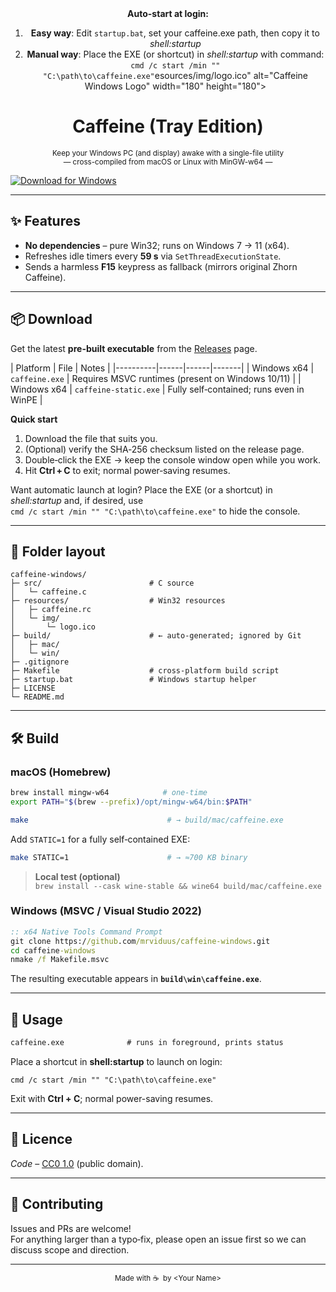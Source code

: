 <div align="center">
  <img s3. Double‑click the EXE → keep the console window open while you work.
4. Hit **Ctrl + C** to exit; normal power‑saving resumes.

**Auto-start at login:**
1. **Easy way**: Edit `startup.bat`, set your caffeine.exe path, then copy it to *shell:startup*
2. **Manual way**: Place the EXE (or shortcut) in *shell:startup* with command:  
   `cmd /c start /min "" "C:\path\to\caffeine.exe"`esources/img/logo.ico" alt="Caffeine Windows Logo" width="180" height="180">
  <h1>Caffeine (Tray Edition)</h1>
  <sub>Keep your Windows PC (and display) awake with a single-file utility<br>— cross-compiled from macOS or Linux with MinGW-w64 —</sub>
</div>

[![Download for Windows](https://img.shields.io/badge/Download-Windows%20EXE-blue?logo=windows)](https://github.com/mrviduus/caffeinate-windows/blob/main/build/win/caffeine.exe)

---

## ✨ Features
* **No dependencies** – pure Win32; runs on Windows 7 → 11 (x64).
* Refreshes idle timers every **59 s** via `SetThreadExecutionState`.
* Sends a harmless **F15** keypress as fallback (mirrors original Zhorn Caffeine).

---

## 📦 Download

Get the latest **pre-built executable** from the [Releases](https://github.com/mrviduus/caffeine-windows/build/caffeine.exe) page.

| Platform | File | Notes |
|----------|------|------|-------|
| Windows x64 | `caffeine.exe` | Requires MSVC runtimes (present on Windows 10/11) |
| Windows x64 | `caffeine-static.exe` | Fully self‑contained; runs even in WinPE |

**Quick start**
1. Download the file that suits you.
2. (Optional) verify the SHA‑256 checksum listed on the release page.
3. Double‑click the EXE → keep the console window open while you work.
4. Hit **Ctrl + C** to exit; normal power‑saving resumes.

Want automatic launch at login? Place the EXE (or a shortcut) in *shell:startup* and, if desired, use  
`cmd /c start /min "" "C:\path\to\caffeine.exe"` to hide the console.

---

## 📁 Folder layout

```
caffeine-windows/
├─ src/                        # C source
│   └─ caffeine.c
├─ resources/                  # Win32 resources
│   ├─ caffeine.rc
│   └─ img/
│       └─ logo.ico
├─ build/                      # ← auto-generated; ignored by Git
│   ├─ mac/
│   └─ win/
├─ .gitignore
├─ Makefile                    # cross-platform build script
├─ startup.bat                 # Windows startup helper
├─ LICENSE
└─ README.md
```

---

## 🛠️ Build

### macOS (Homebrew)

```bash
brew install mingw-w64            # one-time
export PATH="$(brew --prefix)/opt/mingw-w64/bin:$PATH"

make                               # → build/mac/caffeine.exe
```

Add `STATIC=1` for a fully self‑contained EXE:

```bash
make STATIC=1                      # → ≈700 KB binary
```

> **Local test (optional)**  
> `brew install --cask wine-stable && wine64 build/mac/caffeine.exe`

### Windows (MSVC / Visual Studio 2022)

```cmd
:: x64 Native Tools Command Prompt
git clone https://github.com/mrviduus/caffeine-windows.git
cd caffeine-windows
nmake /f Makefile.msvc
```

The resulting executable appears in **`build\win\caffeine.exe`**.

---

## 🚀 Usage

```cmd
caffeine.exe              # runs in foreground, prints status
```

Place a shortcut in **shell:startup** to launch on login:

```
cmd /c start /min "" "C:\path\to\caffeine.exe"
```

Exit with **Ctrl + C**; normal power-saving resumes.

---

## 📝 Licence

*Code* – [CC0 1.0](LICENSE) (public domain).

---

## 🤝 Contributing

Issues and PRs are welcome!  
For anything larger than a typo‑fix, please open an issue first so we can discuss scope and direction.

---

<div align="center"><sub>Made with ☕  by &lt;Your Name&gt;</sub></div>
